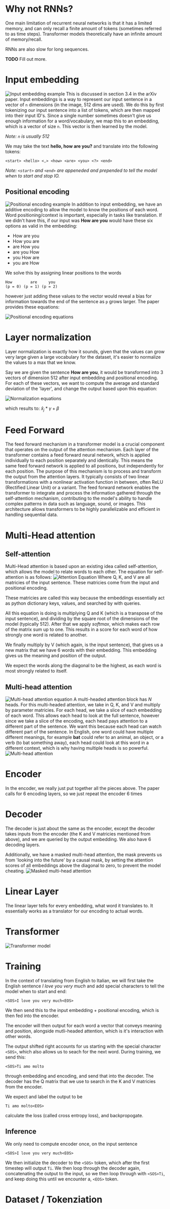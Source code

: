 # Why not RNNs?
One main limitation of recurrent neural networks is that it has a limited memory, and can only recall a finite
amount of tokens (sometimes referred to as time steps). Transformer models theoretically have an infinite amount 
of memory/recall.

RNNs are also slow for long sequences.

**TODO** Fill out more.

# Input embedding
![Input embedding example](./resources/input-embedding.png)
This is discussed in section 3.4 in the arXiv paper. Input embeddings is a way to represent our input sentence in 
a vector of `n` dimensions (in the image, 512 dims are used). We do this by first tokenizing our input sentence into
a list of tokens, which are then mapped into their input ID's. Since a single number sometimes doesn't give us 
enough information for a word/vocabulary, we map this to an embedding, which is a vector of size `n`. 
This vector is then learned by the model.

*Note: `n` is usually 512*

We may take the text **hello, how are you?** and translate into the following tokens:
```
<start> <hello> <,> <how> <are> <you> <?> <end>
```
*Note: `<start>` and `<end>` are appeneded and prepended to tell the model when to start and stop IO.*

## Positional encoding
![Positional encoding example](./resources/positional-encoding.png)
In addition to input embedding, we have an additive encoding to allow the model to know the positions of each word.
Word positioning/context is important, especially in tasks like translation. If we didn't have this, if our input
was **How are you** would have these six options as valid in the embedding:

- How are you
- How you are
- are How you
- are you How
- you How are
- you are How

We solve this by assigning linear positions to the words
```
How        are     you
(p = 0) (p = 1) (p = 2)
```
however just adding these values to the vector would reveal a bias for information towards the end of the sentence 
as `p` grows larger. The paper provides these equations:

![Positional encoding equations](./resources/positional-encoding-2.png)

# Layer normalization
Layer normalization is exactly how it sounds, given that the values can grow very large given a large vocabulary 
for the dataset, it's easier to normalize the values to a max that we know.

Say we are given the sentence **How are you**, it would be transformed into 3 vectors of dimension 512 after 
input embedding and positional encoding. For each of these vectors, we want to compute the average and standard 
deviation of the 'layer', and change the output based upon this equation:

![Normalization equations](./resources/normalization.png)

which results to: $\hat{x}_j*\gamma + \beta$

# Feed Forward
The feed forward mechanism in a transformer model is a crucial component that operates on the output of the attention mechanism. Each layer of the transformer contains a feed forward neural network, which is applied individually to each position separately and identically. This means the same feed forward network is applied to all positions, but independently for each position. 
The purpose of this mechanism is to process and transform the output from the attention layers. It typically consists of two linear transformations with a nonlinear activation function in between, often ReLU (Rectified Linear Unit) or a variant. The feed forward network enables the transformer to integrate and process the information gathered through the self-attention mechanism, contributing to the model's ability to handle complex patterns in data such as language, sound, or images. This architecture allows transformers to be highly parallelizable and efficient in handling sequential data.

# Multi-Head attention
## Self-attention
Multi-Head attention is based upon an existing idea called self-attention, which allows the model to relate words to each other.
The equation for self-attention is as follows:
![Attention Equation](./resources/attention-eqn.png)
Where Q, K, and V are all matricies of the input sentence. These matricies come from the input and positional encoding.

These matricies are called this way because the embeddings essentially act as python dictionary keys, values, and searched by with queries.

All this equation is doing is multiplying Q and K (which is a transpose of the input sentence), and dividing by the square root of the dimensions of the model (typically 512). After that we apply *softmax*, which makes each row of the matrix sum up to one. This results in a score for each word of how strongly one word is related to another.

We finally multiply by V (which again, is the input sentence), that gives us a new matrix that we have 6 words with their embedding. This embedding gives us the meaning and position of the output.

We expect the words along the diagonal to be the highest, as each word is most strongly related to itself.

## Multi-head attention
![Multi-head attention equation](./resources/multihead-attention-eqn.png)
A multi-headed attention block has $N$ heads. For this multi-headed attention, we take in Q, K, and V and multiply by parameter matricies. For each head, we take a slice of each embedding of each word. This allows each head to look at the full sentence, however since we take a slice of the encoding, each head pays attention to a different part of the sentence. We want this because each head can watch different part of the sentence. In English, one word could have multiple different meanings, for example **bat** could refer to an animal, an object, or a verb (to bat something away), each head could look at this word in a different context, which is why having multiple heads is so powerful.
![Multi-head attention](./resources/mha.png)

# Encoder
In the encoder, we really just put together all the pieces above. The paper calls for 6 encoding layers, so we just repeat the encoder 6 times

# Decoder
The decoder is just about the same as the encoder, except the decoder takes inputs from the encoder (the K and V matricies mentioned from above), and we are queried by the output embedding. We also have 6 decoding layers.

Additionally, we have a masked multi-head attention, the mask prevents us from 'looking into the future' by a causal mask, by setting the attention scores of all embeddings above the diagonal to zero, to prevent the model cheating.
![Masked multi-head attention](./resources/masked-mha.png)

# Linear Layer
The linear layer tells for every embedding, what word it translates to. It essentially works as a translator for our encoding to actual words.

# Transformer
![Transformer model](./resources/transformer-model.png)
# Training
In the context of translating from English to Italian, we will first take the English sentence *I love you very much* and add special characters to tell the model when to start and end:
```
<SOS>I love you very much<EOS>
```
We then send this to the input embedding + positional encoding, which is then fed into the encoder.

The encoder will then output for each word a vector that conveys meaning and position, alongside mutli-headed attention, which is it's interaction with other words.

The output shifted right accounts for us starting with the special character `<SOS>`, which also allows us to seach for the next word.
During training, we send this:
```
<SOS>Ti amo molto
```
through embedding and encoding, and send that into the decoder. The decoder has the Q matrix that we use to search in the K and V matricies from the encoder.

We expect and label the output to be
```
Ti amo molto<EOS>
```
calculate the loss (called cross entropy loss), and backpropogate.

## Inference
We only need to compute encoder once, on the input sentence
```
<SOS>I love you very much<EOS>
```
We then initialize the decoder to the `<SOS>` token, which after the first timestep will output `Ti`. 
We then loop through the decoder again, concatenating the output to the input, so we then loop through with `<SOS>Ti`, and keep doing this until we encounter a, `<EOS>` token.

# Dataset / Tokenziation